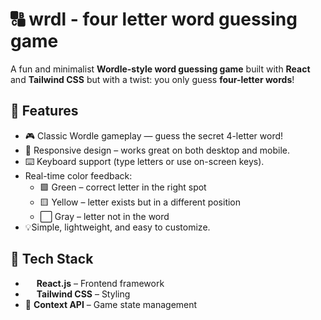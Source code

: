 # 🔠 wrdl - four letter word guessing game
A fun and minimalist **Wordle-style word guessing game** built with **React** and **Tailwind CSS** but with a twist: you only guess **four-letter words**!

## 🚀 Features
- 🎮 Classic Wordle gameplay — guess the secret 4-letter word!
- 📱 Responsive design – works great on both desktop and mobile.
- ⌨️ Keyboard support (type letters or use on-screen keys).
- Real-time color feedback:
  - 🟩 Green – correct letter in the right spot  
  - 🟨 Yellow – letter exists but in a different position  
  - ⬜ Gray – letter not in the word
- 💡Simple, lightweight, and easy to customize.

## 🧰 Tech Stack
-  <img src="https://cdn.jsdelivr.net/gh/devicons/devicon/icons/react/react-original.svg" width="14" height="12"/> **React.js** – Frontend framework
- <img src="https://cdn.jsdelivr.net/gh/devicons/devicon@latest/icons/tailwindcss/tailwindcss-original.svg" width="14" height="12"/> **Tailwind CSS** – Styling
- 🧠 **Context API** – Game state management
          
